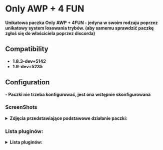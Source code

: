 # Only AWP + 4 FUN

<b> Unikatowa paczka Only AWP + 4FUN - jedyna w swoim rodzaju poprzez unikatowy system losowania trybów. (aby samemu sprawdzić paczkę zgłoś się do właściciela poprzez discorda)

## Compatibility
- 1.8.3-dev+5142
- 1.9-dev+5235

## Configuration

<b> - Paczki nie trzeba konfigurować, jest ona wstępnie skonfigurowana

### ScreenShots

<details>
	<summary><b>Zdjęcia przedstawiające podstawowe działanie paczki:</b></summary>
- Wiadomość o wylosowanym trybie na czat:
	
<img src="https://github.com/N1K1Cz/Only-AWP-4FUN/blob/main/zdj/czat_losowanie.png"></img>

- Wiadomość o wylosowanym trybie w hud:

<img src="https://github.com/N1K1Cz/Only-AWP-4FUN/blob/main/zdj/hud_losowanie.png"></img>

- Główne menu serwera:

<img src="https://github.com/N1K1Cz/Only-AWP-4FUN/blob/main/zdj/menu.png"></img>

- Wygląd hud:

<img src="https://github.com/N1K1Cz/Only-AWP-4FUN/blob/main/zdj/hud.png"></img>

</details>

### Lista pluginów:

<details>
<summary><b>Lista pluginów:</b></summary>

```
;//=-=-=-=-=-=-=-=-=-=-=-=-=-=-=-=-=-=-=-=-=-=-=-=-=-=-=-=-=-=-=-=-=-=-=-=-=-=-=-=//
;//=-=-=-=-=           ONLY AWP 2022 by N1K1Cz | AmxxPro.pl /\^-^/\      =-=-=-=-=//
;//=-=-=-=-=-=-=-=-=-=-=-=-=-=-=-=-=-=-=-=-=-=-=-=-=-=-=-=-=-=-=-=-=-=-=-=-=-=-=-=//

;//=-=-=-=-=-=-=-=-=-=-=-=-=-=-=-=-=-=-=-=-=-=-=-=-=-=-=-=-=-=-=-=-=-=-=-=-=-=-=-=//
;//=-=-=-=-=             Silnik i najwazniejsze pluginy     /\^-^/\      =-=-=-=-=//
;//=-=-=-=-=-=-=-=-=-=-=-=-=-=-=-=-=-=-=-=-=-=-=-=-=-=-=-=-=-=-=-=-=-=-=-=-=-=-=-=//

AWP_Silnik.amxx                             ; Glowny Silnik AWP
4FUN_AWP.amxx                               ; Silnik AWP 4 FUN
AWP_skiny.amxx                              ; Skiny

;//=-=-=-=-=-=-=-=-=-=-=-=-=-=-=-=-=-=-=-=-=-=-=-=-=-=-=-=-=-=-=-=-=-=-=-=-=-=-=-=//
;//=-=-=-=-=                       Pluginy Dodatkowe        /\^-^/\      =-=-=-=-=//
;//=-=-=-=-=-=-=-=-=-=-=-=-=-=-=-=-=-=-=-=-=-=-=-=-=-=-=-=-=-=-=-=-=-=-=-=-=-=-=-=//

AWP_unlimitedammo.amxx                      ; Nielimitowane ammo (potrzebne do dzialania silnika 4FUN)
AWP_hsonly.amxx                             ; only HS (wymagane do dzialania silnika 4FUN)
AWP_blokuj.amxx                             ; blokowanie kupna broni
AWP_bullet_dmg.amxx                         ; pokazuje dmg zadawane
AWP_ad_manager.amxx                         ; Reklamy say
AWP_admin_freelook.amxx                     ; jak sama nazwa wskazuje
AWP_admin_spec_esp.amxx                     ; wh admina po smierci
AWP_duszek_po_smierci.amxx                  ; Duszek po smierci
AWP_grenade_trail.amxx                      ; Linia rzutu granata
AWP_gamenamechanger.amxx                    ; zmiana nazwy gry (trzeba dopisać na końcu pliku amxx.cfg -      amx_gamename "nazwa")
AWP_flash.amxx                              ; kto nas oslepil
AWP_logs.amxx                               ; logi
AWP_granat_info.amxx                        ; info jaki granat rzucamy
AWP_inf_smierc.amxx                         ; 15 sek. info po smierci
AWP_Najlepszy.amxx                          ; Najlepszy gracz rundy
AWP_parachute.amxx                          ; spadochron
AWP_RoundSound.amxx                         ; Muzyka po rundzie
AWP_SpawnProtection.amxx                    ; protekcja spawn
AWP_ping.amxx                               ; kick za wysoki ping
AWP_sounds.amxx                             ; Dzwieki po killu
AWP_vip.amxx                                ; VIP
AWP_vip_dla_steam.amxx                      ; VIP za free dla steam
```
</details>
